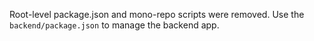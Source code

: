 Root-level package.json and mono-repo scripts were removed. Use the `backend/package.json` to manage the backend app.
